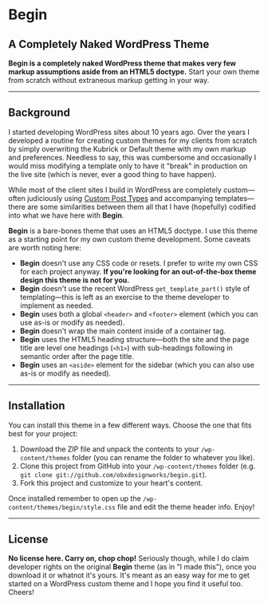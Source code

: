 # Begin
## A Completely Naked WordPress Theme

**Begin is a completely naked WordPress theme that makes very few markup assumptions aside from an HTML5 doctype.** Start your own theme from scratch without extraneous markup getting in your way.

***

## Background

I started developing WordPress sites about 10 years ago. Over the years I developed a routine for creating custom themes for my clients from scratch by simply overwriting the Kubrick or Default theme with my own markup and preferences. Needless to say, this was cumbersome and occasionally I would miss modifying a template only to have it "break" in production on the live site (which is never, ever a good thing to have happen).

While most of the client sites I build in WordPress are completely custom—often judiciously using [Custom Post Types](http://codex.wordpress.org/Post_Types#Custom_Post_Types) and accompanying templates—there are some similarities between them all that I have (hopefully) codified into what we have here with **Begin**.

**Begin** is a bare-bones theme that uses an HTML5 doctype. I use this theme as a starting point for my own custom theme development. Some caveats are worth noting here:

* **Begin** doesn't use any CSS code or resets. I prefer to write my own CSS for each project anyway. **If you're looking for an out-of-the-box theme design this theme is not for you.**
* **Begin** doesn't use the recent WordPress ``get_template_part()`` style of templating—this is left as an exercise to the theme developer to implement as needed.
* **Begin** uses both a global ``<header>`` and ``<footer>`` element (which you can use as-is or modify as needed).
* **Begin** doesn't wrap the main content inside of a container tag.
* **Begin** uses the HTML5 heading structure—both the site and the page title are level one headings (``<h1>``) with sub-headings following in semantic order after the page title.
* **Begin** uses an ``<aside>`` element for the sidebar (which you can also use as-is or modify as needed).

***

## Installation

You can install this theme in a few different ways. Choose the one that fits best for your project:

1. Download the ZIP file and unpack the contents to your ``/wp-content/themes`` folder (you can rename the folder to whatever you like).
2. Clone this project from GitHub into your ``/wp-content/themes`` folder (e.g. ``git clone git://github.com/obxdesignworks/begin.git``).
3. Fork this project and customize to your heart's content.

Once installed remember to open up the ``/wp-content/themes/begin/style.css`` file and edit the theme header info. Enjoy!

***

## License

**No license here. Carry on, chop chop!** Seriously though, while I do claim developer rights on the original **Begin** theme (as in "I made this"), once you download it or whatnot it's yours. It's meant as an easy way for me to get started on a WordPress custom theme and I hope you find it useful too. Cheers!